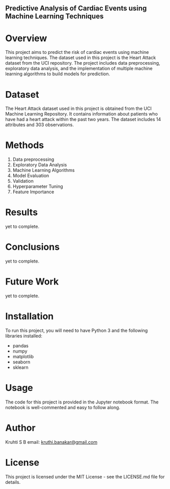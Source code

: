 ## Predictive Analysis of Cardiac Events using Machine Learning Techniques

# Overview
This project aims to predict the risk of cardiac events using machine learning techniques. The dataset used in this project is the Heart Attack dataset from the UCI repository. The project includes data preprocessing, exploratory data analysis, and the implementation of multiple machine learning algorithms to build models for prediction.

# Dataset
The Heart Attack dataset used in this project is obtained from the UCI Machine Learning Repository. It contains information about patients who have had a heart attack within the past two years. The dataset includes 14 attributes and 303 observations.

# Methods
1. Data preprocessing
2. Exploratory Data Analysis
3. Machine Learning Algorithms
4. Model Evaluation
5. Validation
6. Hyperparameter Tuning
7. Feature Importance

# Results
yet to complete.

# Conclusions
yet to complete.

# Future Work
yet to complete.

# Installation
To run this project, you will need to have Python 3 and the following libraries installed:

- pandas
- numpy
- matplotlib
- seaborn
- sklearn

# Usage
The code for this project is provided in the Jupyter notebook format. The notebook is well-commented and easy to follow along.

# Author
Kruhti S B
email: kruthi.banakar@gmail.com

# License
This project is licensed under the MIT License - see the LICENSE.md file for details.